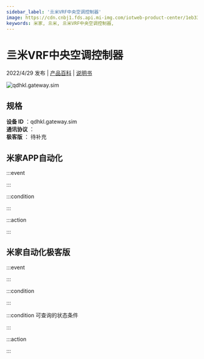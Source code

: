 ```yaml
---
sidebar_label: '亖米VRF中央空调控制器'
image: https://cdn.cnbj1.fds.api.mi-img.com/iotweb-product-center/1eb333461c251bbaebad2130ad0856e7_1650337233910.png?GalaxyAccessKeyId=AKVGLQWBOVIRQ3XLEW&Expires=9223372036854775807&Signature=AHcmhCnLGzBgHzXya3qdP1xiapQ=
keywords: 米家, 亖米, 亖米VRF中央空调控制器, 
---
```

# 亖米VRF中央空调控制器

2022/4/29 发布 | [产品百科](https://home.mi.com/webapp/content/baike/product/index.html?model=qdhkl.gateway.sim/) | [说明书](https://home.mi.com/views/introduction.html?model=qdhkl.gateway.sim&region=cn)

![qdhkl.gateway.sim](https://cdn.cnbj1.fds.api.mi-img.com/iotweb-product-center/1eb333461c251bbaebad2130ad0856e7_1650337233910.png?GalaxyAccessKeyId=AKVGLQWBOVIRQ3XLEW&Expires=9223372036854775807&Signature=AHcmhCnLGzBgHzXya3qdP1xiapQ=)

## 规格  
> 
**设备 ID** ：qdhkl.gateway.sim  
**通讯协议** ：  
**极客版**  ： 待补充 


## 米家APP自动化  

:::event  

:::

:::condition  

:::

:::action   

:::

## 米家自动化极客版  

:::event  

:::

:::condition  

:::

:::condition 可查询的状态条件  

:::

:::action  

:::

        
